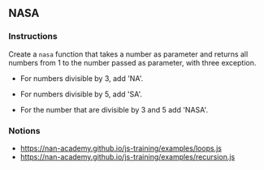 ## NASA

### Instructions

Create a `nasa` function that takes a number as parameter and returns all 
numbers from 1 to the number passed as parameter, with three exception.

- For numbers divisible by 3, add 'NA'.

- For numbers divisible by 5, add 'SA'.

- For the number that are divisible by 3 and 5 add 'NASA'.


### Notions

- https://nan-academy.github.io/js-training/examples/loops.js
- https://nan-academy.github.io/js-training/examples/recursion.js
